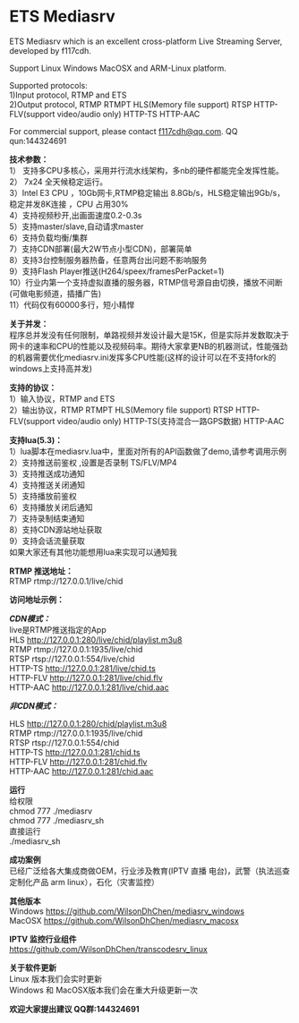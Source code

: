 ﻿ 
# ETS Mediasrv    

ETS Mediasrv which is an excellent cross-platform Live Streaming Server, developed by f117cdh.

Support Linux Windows MacOSX and ARM-Linux platform.

Supported protocols:   
1)Input protocol, RTMP and ETS    
2)Output protocol, RTMP RTMPT HLS(Memory file support) RTSP HTTP-FLV(support video/audio only) HTTP-TS HTTP-AAC


For commercial support, please contact   f117cdh@qq.com.   QQ qun:144324691

**技术参数：**  
1） 支持多CPU多核心，采用并行流水线架构，多nb的硬件都能完全发挥性能。   
2） 7x24 全天候稳定运行。   
3）Intel E3 CPU ，10Gb网卡,RTMP稳定输出 8.8Gb/s，HLS稳定输出9Gb/s，稳定并发8K连接  ，CPU 占用30%      
4）支持视频秒开,出画面速度0.2-0.3s  
5）支持master/slave,自动请求master  
6）支持负载均衡/集群      
7）支持CDN部署(最大2W节点小型CDN)，部署简单      
8）支持3台控制服务器热备，任意两台出问题不影响服务      
9）支持Flash Player推送(H264/speex/framesPerPacket=1)   
10）行业内第一个支持虚拟直播的服务器，RTMP信号源自由切换，播放不间断(可做电影频道，插播广告)   
11）代码仅有60000多行，短小精悍  

**关于并发：**  
程序总并发没有任何限制，单路视频并发设计最大是15K，但是实际并发数取决于网卡的速率和CPU的性能以及视频码率。期待大家拿更NB的机器测试，性能强劲的机器需要优化mediasrv.ini发挥多CPU性能(这样的设计可以在不支持fork的windows上支持高并发)


**支持的协议：**  
1）输入协议，RTMP and ETS    
2）输出协议，RTMP RTMPT HLS(Memory file support) RTSP HTTP-FLV(support video/audio only) HTTP-TS(支持混合一路GPS数据) HTTP-AAC

**支持lua(5.3)：**  
1）lua脚本在mediasrv.lua中，里面对所有的API函数做了demo,请参考调用示例   
2）支持推送前鉴权  ,设置是否录制 TS/FLV/MP4    
3）支持推送成功通知   
4）支持推送关闭通知   
5）支持播放前鉴权  
6）支持播放关闭后通知   
7）支持录制结束通知    
8）支持CDN源站地址获取   
9）支持会话流量获取   
如果大家还有其他功能想用lua来实现可以通知我  


**RTMP 推送地址：**  
RTMP rtmp://127.0.0.1/live/chid   

**访问地址示例：**  

***CDN模式：***  
live是RTMP推送指定的App   
HLS http://127.0.0.1:280/live/chid/playlist.m3u8    
RTMP rtmp://127.0.0.1:1935/live/chid    
RTSP rtsp://127.0.0.1:554/live/chid     
HTTP-TS http://127.0.0.1:281/live/chid.ts     
HTTP-FLV http://127.0.0.1:281/live/chid.flv    
HTTP-AAC http://127.0.0.1:281/live/chid.aac   

***非CDN模式：***  

HLS http://127.0.0.1:280/chid/playlist.m3u8    
RTMP rtmp://127.0.0.1:1935/live/chid    
RTSP rtsp://127.0.0.1:554/chid     
HTTP-TS http://127.0.0.1:281/chid.ts     
HTTP-FLV http://127.0.0.1:281/chid.flv    
HTTP-AAC http://127.0.0.1:281/chid.aac     

**运行**   
给权限    
chmod 777 ./mediasrv   
chmod 777 ./mediasrv_sh   
直接运行    
./mediasrv_sh   


**成功案例**   
已经广泛给各大集成商做OEM，行业涉及教育(IPTV 直播 电台)，武警（执法巡查 定制化产品 arm linux），石化（灾害监控）


**其他版本**   
Windows  https://github.com/WilsonDhChen/mediasrv_windows     
MacOSX   https://github.com/WilsonDhChen/mediasrv_macosx

**IPTV 监控行业组件**   
https://github.com/WilsonDhChen/transcodesrv_linux      

**关于软件更新**   
Linux 版本我们会实时更新   
Windows 和 MacOSX版本我们会在重大升级更新一次


**欢迎大家提出建议 QQ群:144324691**
